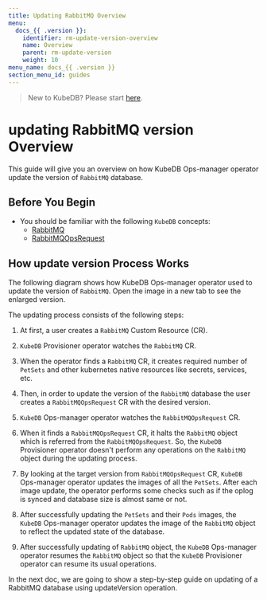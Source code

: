 ```yaml
---
title: Updating RabbitMQ Overview
menu:
  docs_{{ .version }}:
    identifier: rm-update-version-overview
    name: Overview
    parent: rm-update-version
    weight: 10
menu_name: docs_{{ .version }}
section_menu_id: guides
---
```


> New to KubeDB? Please start [here](/docs/README.md).

# updating RabbitMQ version Overview

This guide will give you an overview on how KubeDB Ops-manager operator update the version of `RabbitMQ` database.

## Before You Begin

- You should be familiar with the following `KubeDB` concepts:
  - [RabbitMQ](/docs/guides/rabbitmq/concepts/rabbitmq.md)
  - [RabbitMQOpsRequest](/docs/guides/rabbitmq/concepts/opsrequest.md)

## How update version Process Works

The following diagram shows how KubeDB Ops-manager operator used to update the version of `RabbitMQ`. Open the image in a new tab to see the enlarged version.

The updating process consists of the following steps:

1. At first, a user creates a `RabbitMQ` Custom Resource (CR).

2. `KubeDB` Provisioner  operator watches the `RabbitMQ` CR.

3. When the operator finds a `RabbitMQ` CR, it creates required number of `PetSets` and other kubernetes native resources like secrets, services, etc.

4. Then, in order to update the version of the `RabbitMQ` database the user creates a `RabbitMQOpsRequest` CR with the desired version.

5. `KubeDB` Ops-manager operator watches the `RabbitMQOpsRequest` CR.

6. When it finds a `RabbitMQOpsRequest` CR, it halts the `RabbitMQ` object which is referred from the `RabbitMQOpsRequest`. So, the `KubeDB` Provisioner  operator doesn't perform any operations on the `RabbitMQ` object during the updating process.  

7. By looking at the target version from `RabbitMQOpsRequest` CR, `KubeDB` Ops-manager operator updates the images of all the `PetSets`. After each image update, the operator performs some checks such as if the oplog is synced and database size is almost same or not.

8. After successfully updating the `PetSets` and their `Pods` images, the `KubeDB` Ops-manager operator updates the image of the `RabbitMQ` object to reflect the updated state of the database.

9. After successfully updating of `RabbitMQ` object, the `KubeDB` Ops-manager operator resumes the `RabbitMQ` object so that the `KubeDB` Provisioner  operator can resume its usual operations.

In the next doc, we are going to show a step-by-step guide on updating of a RabbitMQ database using updateVersion operation.
